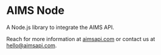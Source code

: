 # AIMS Node

A Node.js library to integrate the AIMS API.

Reach for more information at [aimsapi.com](https://aimsapi.com) or contact us at [hello@aimsapi.com](mailto:hello@aimsapi.com).
